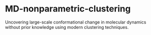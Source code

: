 # MD-nonparametric-clustering
Uncovering large-scale conformational change in molecular dynamics without prior knowledge using modern clustering techniques.
